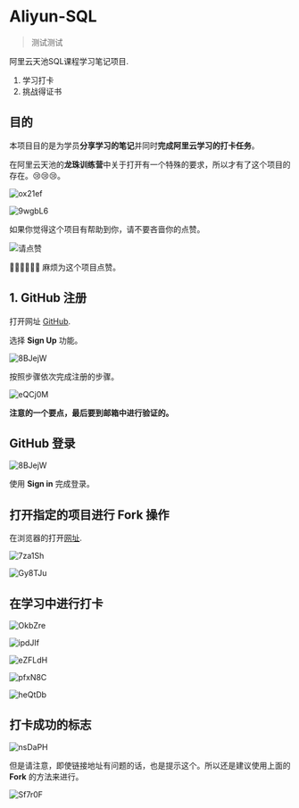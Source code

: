 # Aliyun-SQL

> 测试测试

阿里云天池SQL课程学习笔记项目.

1. 学习打卡
2. 挑战得证书

## 目的

本项目目的是为学员**分享学习的笔记**并同时**完成阿里云学习的打卡任务**。

在阿里云天池的**龙珠训练营**中关于打开有一个特殊的要求，所以才有了这个项目的存在。😢😢😢。

![ox21ef](https://ipslw.oss-cn-beijing.aliyuncs.com/uPic/ox21ef.png)

![9wgbL6](https://ipslw.oss-cn-beijing.aliyuncs.com/uPic/9wgbL6.png)

如果你觉得这个项目有帮助到你，请不要吝啬你的点赞。

![请点赞](https://ipslw.oss-cn-beijing.aliyuncs.com/uPic/WwtRvJ.png)

👍🏻👍🏻👍🏻 麻烦为这个项目点赞。


## 1. GitHub 注册

打开网址 [GitHub](https://www.github.com). 

选择 **Sign Up** 功能。

![8BJejW](https://ipslw.oss-cn-beijing.aliyuncs.com/uPic/8BJejW.png)

按照步骤依次完成注册的步骤。

![eQCj0M](https://ipslw.oss-cn-beijing.aliyuncs.com/uPic/eQCj0M.png)

**注意的一个要点，最后要到邮箱中进行验证的。**

## GitHub 登录

![8BJejW](https://ipslw.oss-cn-beijing.aliyuncs.com/uPic/8BJejW.png)

使用 **Sign in** 完成登录。

## 打开指定的项目进行 Fork 操作

在浏览器的打开[网址](https://github.com/WangLaoShi/Aliyun-SQL).

![7za1Sh](https://ipslw.oss-cn-beijing.aliyuncs.com/uPic/7za1Sh.png)


![Gy8TJu](https://ipslw.oss-cn-beijing.aliyuncs.com/uPic/Gy8TJu.png)


## 在学习中进行打卡

![OkbZre](https://ipslw.oss-cn-beijing.aliyuncs.com/uPic/OkbZre.png)

![ipdJIf](https://ipslw.oss-cn-beijing.aliyuncs.com/uPic/ipdJIf.png)

![eZFLdH](https://ipslw.oss-cn-beijing.aliyuncs.com/uPic/eZFLdH.png)

![pfxN8C](https://ipslw.oss-cn-beijing.aliyuncs.com/uPic/pfxN8C.png)

![heQtDb](https://ipslw.oss-cn-beijing.aliyuncs.com/uPic/heQtDb.png)
## 打卡成功的标志

![nsDaPH](https://ipslw.oss-cn-beijing.aliyuncs.com/uPic/nsDaPH.png)


但是请注意，即使链接地址有问题的话，也是提示这个。所以还是建议使用上面的 **Fork** 的方法来进行。

![Sf7r0F](https://ipslw.oss-cn-beijing.aliyuncs.com/uPic/Sf7r0F.png)
